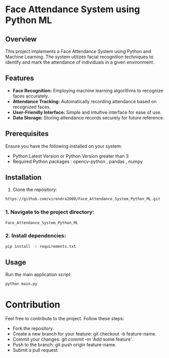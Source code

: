 # Face Attendance System using Python ML

## Overview

This project implements a Face Attendance System using Python and Machine Learning. The system utilizes facial recognition techniques to identify and mark the attendance of individuals in a given environment.

## Features

- **Face Recognition:** Employing machine learning algorithms to recognize faces accurately.
- **Attendance Tracking:** Automatically recording attendance based on recognized faces.
- **User-Friendly Interface:** Simple and intuitive interface for ease of use.
- **Data Storage:** Storing attendance records securely for future reference.

## Prerequisites

Ensure you have the following installed on your system:

- Python Latest Version or Python Version greater than 3
- Required Python packages : opencv-python , pandas , numpy

## Installation


1. Clone the repository:

```bash
https://github.com/virendra2000/Face_Attendance_System_Python_ML.git
```

### 1. Navigate to the project directory:
```bash
Face_Attendance_System_Python_ML
```

### 2. Install dependencies:
```bash
pip install -r requirements.txt
```

## Usage

Run the main application script:

```bash
python main.py
```

# Contribution
Feel free to contribute to the project. Follow these steps:

- Fork the repository.
- Create a new branch for your feature: git checkout -b feature-name.
- Commit your changes: git commit -m 'Add some feature'.
- Push to the branch: git push origin feature-name.
- Submit a pull request.
